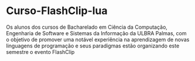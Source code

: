 # Curso-FlashClip-lua
Os alunos dos cursos de Bacharelado em Ciência da Computação, Engenharia de Software e Sistemas da Informação da ULBRA Palmas, com o objetivo de promover uma notável experiência na aprendizagem de novas linguagens de programação e seus paradigmas estão organizando este semestre o evento FlashClip
